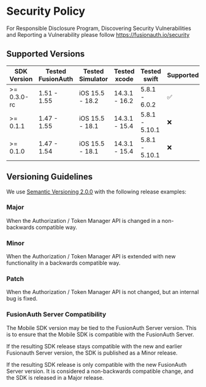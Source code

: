 # Security Policy

For Responsible Disclosure Program, Discovering Security Vulnerabilities
 and Reporting a Vulnerability please follow https://fusionauth.io/security

## Supported Versions

| SDK Version  | Tested FusionAuth | Tested Simulator | Tested xcode  | Tested swift   | Supported          |
|--------------|-------------------|------------------|---------------|----------------|--------------------|
| \>= 0.3.0-rc | 1.51 - 1.55       | iOS 15.5 - 18.2  | 14.3.1 - 16.2 | 5.8.1 - 6.0.2  | :white_check_mark: |
| \>= 0.1.1    | 1.47 - 1.55       | iOS 15.5 - 18.1  | 14.3.1 - 15.4 | 5.8.1 - 5.10.1 | :x:                |
| \>= 0.1.0    | 1.47 - 1.54       | iOS 15.5 - 18.1  | 14.3.1 - 15.4 | 5.8.1 - 5.10.1 | :x:                |

## Versioning Guidelines

We use [Semantic Versioning 2.0.0](https://semver.org/) with the following release examples:

### Major

When the Authorization / Token Manager API is changed in a non-backwards compatible way.

### Minor

When the Authorization / Token Manager API is extended with new functionality in a backwards compatible way.

### Patch

When the Authorization / Token Manager API is not changed, but an internal bug is fixed.

### FusionAuth Server Compatibility

The Mobile SDK version may be tied to the FusionAuth Server version. This is to ensure that the Mobile SDK is compatible with the FusionAuth Server. 

If the resulting SDK release stays compatible with the new and earlier Fusionauth Server version, the SDK is published as a Minor release. 

If the resulting SDK release is only compatible with the new FusionAuth Server version. It is considered a non-backwards compatible change, and the SDK is released in a Major release.

